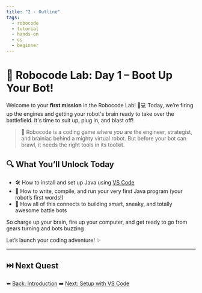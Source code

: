 ```yaml
---
title: "2 - Outline"
tags:
  - robocode
  - tutorial
  - hands-on
  - cs
  - beginner
---
```


# 🚀 Robocode Lab: Day 1 – Boot Up Your Bot!

Welcome to your **first mission** in the Robocode Lab! 🧠💻 Today, we’re firing up the engines and getting your robot's brain ready to take over the battlefield. It's time to suit up, plug in, and blast off!

> 🔧 Robocode is a coding game where *you* are the engineer, strategist, and brainiac behind a mighty virtual robot. But before your bot can brawl, it needs the right tools in its toolkit.

## 🔍 What You’ll Unlock Today

* 🛠️ How to install and set up Java using [VS Code](/robocode/Day-1/01_setup_vscode)
* 🏃 How to write, compile, and run your very first Java program (your robot’s first words!)
* 🧠 How all of this connects to building smart, sneaky, and totally awesome battle bots

So charge up your brain, fire up your computer, and get ready to go from gears turning and bots buzzing

Let’s launch your coding adventure! ✨

---

## ⏭️ Next Quest

⬅️ [Back: Introduction](/robocode/Day-1/introductions)
➡️ [Next: Setup with VS Code](/robocode/Day-1/01_setup_vscode)
